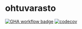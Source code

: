 # ohtuvarasto

[![GHA workflow badge](https://github.com/Uxusino/ohtuvarasto/workflows/CI/badge.svg)](https://github.com/Uxusino/ohtuvarasto/actions) [![codecov](https://codecov.io/github/Uxusino/ohtuvarasto/graph/badge.svg?token=P141XVSR7M)](https://codecov.io/github/Uxusino/ohtuvarasto)